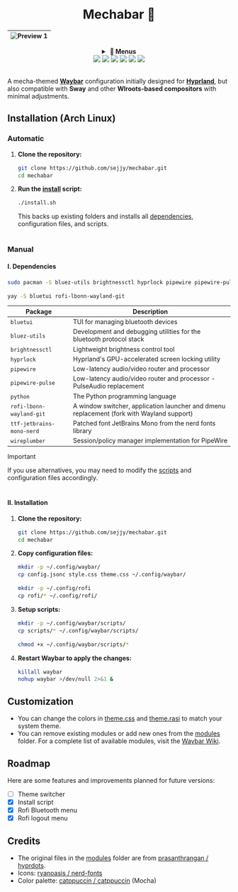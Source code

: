 <div align="center">

# Mechabar 🤖

| ![Preview 1](assets/v1.0.0.png) |
| :-----------------------------: |

  <details>
    <summary><strong>&nbsp;🚀 Menus</strong></summary>
    <br />

|                Wi-Fi                |
| :---------------------------------: |
| ![Wi-Fi Menu](assets/wifi-menu.png) |

|                  Bluetooth                   |
| :------------------------------------------: |
| ![Bluetooth Menu](assets/bluetooth-menu.png) |

|                 Power                 |
| :-----------------------------------: |
| ![Logout Menu](assets/power-menu.png) |

  </details>

  <!-- Dark Mode -->

  <a href="https://github.com/sejjy/mechabar/stargazers#gh-dark-mode-only">
    <img
      src="https://img.shields.io/github/stars/sejjy/mechabar?colorA=1e1e2e&colorB=f9e2af&style=for-the-badge"
  /></a>
  <a href="https://github.com/sejjy/mechabar/commits#gh-dark-mode-only">
    <img
      src="https://img.shields.io/github/last-commit/sejjy/mechabar?colorA=1e1e2e&colorB=a6e3a1&style=for-the-badge"
  /></a>
  <a href="https://github.com/sejjy/mechabar/contributors#gh-dark-mode-only">
    <img
      src="https://img.shields.io/github/contributors/sejjy/mechabar?colorA=1e1e2e&colorB=b4befe&style=for-the-badge"
  /></a>

  <!-- Light Mode -->

  <a href="https://github.com/sejjy/mechabar/stargazers#gh-light-mode-only">
    <img
      src="https://img.shields.io/github/stars/sejjy/mechabar?colorA=cdd6f4&colorB=f9e2af&style=for-the-badge"
  /></a>
  <a href="https://github.com/sejjy/mechabar/commits#gh-light-mode-only">
    <img
      src="https://img.shields.io/github/last-commit/sejjy/mechabar?colorA=cdd6f4&colorB=a6e3a1&style=for-the-badge"
  /></a>
  <a href="https://github.com/sejjy/mechabar/contributors#gh-light-mode-only">
    <img
      src="https://img.shields.io/github/contributors/sejjy/mechabar?colorA=cdd6f4&colorB=b4befe&style=for-the-badge"
  /></a>
</div>  
<br />

A mecha-themed **[Waybar](https://github.com/Alexays/Waybar)** configuration initially designed for **[Hyprland](https://github.com/hyprwm/Hyprland)**, but also compatible with **Sway** and other **Wlroots-based compositors** with minimal adjustments.

## Installation (Arch Linux)

### Automatic

1. **Clone the repository:**

   ```bash
   git clone https://github.com/sejjy/mechabar.git
   cd mechabar
   ```

2. **Run the [install](/install.sh) script:**

   ```bash
   ./install.sh
   ```

   This backs up existing folders and installs all [dependencies](#i-dependencies), configuration files, and scripts.

#

### Manual

#### I. Dependencies

```bash
sudo pacman -S bluez-utils brightnessctl hyprlock pipewire pipewire-pulse python ttf-jetbrains-mono-nerd wireplumber
```

```bash
yay -S bluetui rofi-lbonn-wayland-git
```

| Package                   | Description                                                                                         |
| ------------------------- | --------------------------------------------------------------------------------------------------- |
| `bluetui`                 | TUI for managing bluetooth devices <tr></tr>                                                        |
| `bluez-utils`             | Development and debugging utilities for the bluetooth protocol stack <tr></tr>                      |
| `brightnessctl`           | Lightweight brightness control tool <tr></tr>                                                       |
| `hyprlock`                | Hyprland's GPU-accelerated screen locking utility <tr></tr>                                         |
| `pipewire`                | Low-latency audio/video router and processor <tr></tr>                                              |
| `pipewire-pulse`          | Low-latency audio/video router and processor - PulseAudio replacement <tr></tr>                     |
| `python`                  | The Python programming language <tr></tr>                                                           |
| `rofi-lbonn-wayland-git`  | A window switcher, application launcher and dmenu replacement (fork with Wayland support) <tr></tr> |
| `ttf-jetbrains-mono-nerd` | Patched font JetBrains Mono from the nerd fonts library <tr></tr>                                   |
| `wireplumber`             | Session/policy manager implementation for PipeWire                                                  |

> [!IMPORTANT]
> If you use alternatives, you may need to modify the [scripts](/scripts/) and configuration files accordingly.

#

#### II. Installation

1. **Clone the repository:**

   ```bash
   git clone https://github.com/sejjy/mechabar.git
   cd mechabar
   ```

2. **Copy configuration files:**

   ```bash
   mkdir -p ~/.config/waybar/
   cp config.jsonc style.css theme.css ~/.config/waybar/
   ```

   ```bash
   mkdir -p ~/.config/rofi
   cp rofi/* ~/.config/rofi/
   ```

3. **Setup scripts:**

   ```bash
   mkdir -p ~/.config/waybar/scripts/
   cp scripts/* ~/.config/waybar/scripts/
   ```

   ```bash
   chmod +x ~/.config/waybar/scripts/*
   ```

4. **Restart Waybar to apply the changes:**

   ```bash
   killall waybar
   nohup waybar >/dev/null 2>&1 &
   ```

## Customization

- You can change the colors in [theme.css](/theme.css) and [theme.rasi](/rofi/theme.rasi) to match your system theme.
- You can remove existing modules or add new ones from the [modules](/modules/) folder. For a complete list of available modules, visit the [Waybar Wiki](https://github.com/Alexays/Waybar/wiki).

## Roadmap

Here are some features and improvements planned for future versions:

- [ ] Theme switcher
- [x] Install script
- [x] Rofi Bluetooth menu
- [x] Rofi logout menu

## Credits

- The original files in the [modules](/modules/) folder are from [prasanthrangan / hyprdots](https://github.com/prasanthrangan/hyprdots).
- Icons: [ryanoasis / nerd-fonts](https://github.com/ryanoasis/nerd-fonts)
- Color palette: [catppuccin / catppuccin](https://github.com/catppuccin/catppuccin) (Mocha)
